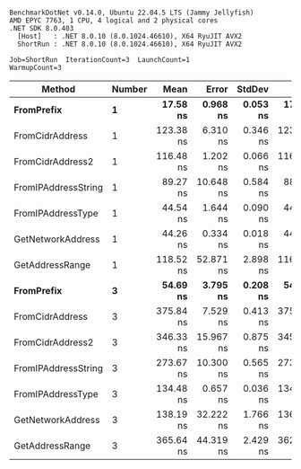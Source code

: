 ```

BenchmarkDotNet v0.14.0, Ubuntu 22.04.5 LTS (Jammy Jellyfish)
AMD EPYC 7763, 1 CPU, 4 logical and 2 physical cores
.NET SDK 8.0.403
  [Host]   : .NET 8.0.10 (8.0.1024.46610), X64 RyuJIT AVX2
  ShortRun : .NET 8.0.10 (8.0.1024.46610), X64 RyuJIT AVX2

Job=ShortRun  IterationCount=3  LaunchCount=1  
WarmupCount=3  

```
| Method              | Number | Mean      | Error     | StdDev   | Min       | Max       | Gen0   | Allocated |
|-------------------- |------- |----------:|----------:|---------:|----------:|----------:|-------:|----------:|
| **FromPrefix**          | **1**      |  **17.58 ns** |  **0.968 ns** | **0.053 ns** |  **17.54 ns** |  **17.64 ns** | **0.0007** |      **56 B** |
| FromCidrAddress     | 1      | 123.38 ns |  6.310 ns | 0.346 ns | 123.13 ns | 123.78 ns | 0.0012 |     112 B |
| FromCidrAddress2    | 1      | 116.48 ns |  1.202 ns | 0.066 ns | 116.42 ns | 116.55 ns | 0.0013 |     112 B |
| FromIPAddressString | 1      |  89.27 ns | 10.648 ns | 0.584 ns |  88.91 ns |  89.94 ns | 0.0006 |      56 B |
| FromIPAddressType   | 1      |  44.54 ns |  1.644 ns | 0.090 ns |  44.49 ns |  44.65 ns | 0.0010 |      88 B |
| GetNetworkAddress   | 1      |  44.26 ns |  0.334 ns | 0.018 ns |  44.24 ns |  44.28 ns | 0.0007 |      56 B |
| GetAddressRange     | 1      | 118.52 ns | 52.871 ns | 2.898 ns | 116.26 ns | 121.78 ns | 0.0019 |     168 B |
| **FromPrefix**          | **3**      |  **54.69 ns** |  **3.795 ns** | **0.208 ns** |  **54.48 ns** |  **54.90 ns** | **0.0020** |     **168 B** |
| FromCidrAddress     | 3      | 375.84 ns |  7.529 ns | 0.413 ns | 375.57 ns | 376.31 ns | 0.0038 |     336 B |
| FromCidrAddress2    | 3      | 346.33 ns | 15.967 ns | 0.875 ns | 345.43 ns | 347.18 ns | 0.0038 |     336 B |
| FromIPAddressString | 3      | 273.67 ns | 10.300 ns | 0.565 ns | 273.25 ns | 274.32 ns | 0.0019 |     168 B |
| FromIPAddressType   | 3      | 134.48 ns |  0.657 ns | 0.036 ns | 134.44 ns | 134.52 ns | 0.0031 |     264 B |
| GetNetworkAddress   | 3      | 138.19 ns | 32.222 ns | 1.766 ns | 136.15 ns | 139.23 ns | 0.0019 |     168 B |
| GetAddressRange     | 3      | 365.64 ns | 44.319 ns | 2.429 ns | 362.86 ns | 367.36 ns | 0.0057 |     504 B |
